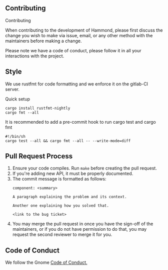 ## Contributing

Contributing

When contributing to the development of Hammond, please first discuss the change you wish to make via issue, email, or any other method with the maintainers before making a change.

Please note we have a code of conduct, please follow it in all your interactions with the project.

## Style

We use rustfmt for code formatting and we enforce it on the gitlab-CI server.

Quick setup
   ```
   cargo install rustfmt-nightly
   cargo fmt --all
   ```

It is recommended to add a pre-commit hook to run cargo test and cargo fmt
   ```
   #!/bin/sh
   cargo test --all && cargo fmt --all -- --write-mode=diff
   ```

## Pull Request Process

1. Ensure your code compiles. Run `make` before creating the pull request.
2. If you're adding new API, it must be properly documented.
3. The commit message is formatted as follows:
   ```
   component: <summary>

   A paragraph explaining the problem and its context.

   Another one explaining how you solved that.

   <link to the bug ticket>
   ```
4. You may merge the pull request in once you have the sign-off of the maintainers, or if you
   do not have permission to do that, you may request the second reviewer to merge it for you.

## Code of Conduct
We follow the Gnome [Code of Conduct.](https://wiki.gnome.org/Foundation/CodeOfConduct)
